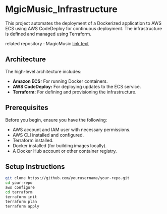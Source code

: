 # MgicMusic_Infrastructure

This project automates the deployment of a Dockerized application to AWS ECS using AWS CodeDeploy for continuous deployment. The infrastructure is defined and managed using Terraform.

related repository : MagicMusic [link text](https://github.com/tiakavousi/MagicMusic.git)

## Architecture

The high-level architecture includes:

- **Amazon ECS:** For running Docker containers.
- **AWS CodeDeploy:** For deploying updates to the ECS service.
- **Terraform:** For defining and provisioning the infrastructure.

## Prerequisites

Before you begin, ensure you have the following:

- AWS account and IAM user with necessary permissions.
- AWS CLI installed and configured.
- Terraform installed.
- Docker installed (for building images locally).
- A Docker Hub account or other container registry.

## Setup Instructions

```sh
git clone https://github.com/yourusername/your-repo.git
cd your-repo
aws configure
cd terraform
terraform init
terraform plan
terraform apply

